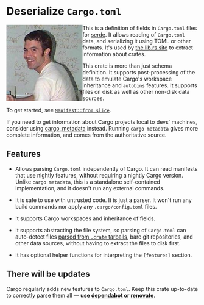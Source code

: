 # Deserialize `Cargo.toml`

<img src="the-real-tom.jpeg" align="left" alt="tom replacement" title="due to a milkshake duck situation, the preferred Tom for this format has been replaced">

This is a definition of fields in `Cargo.toml` files for [serde](https://serde.rs). It allows reading of `Cargo.toml` data, and serializing it using TOML or other formats. It's used by [the lib.rs site](https://lib.rs) to extract information about crates.

This crate is more than just schema definition. It supports post-processing of the data to emulate Cargo's workspace inheritance and `autobins` features. It supports files on disk as well as other non-disk data sources.

To get started, see [`Manifest::from_slice`][docs].

If you need to get information about Cargo projects local to devs' machines, consider using [cargo_metadata](https://lib.rs/crates/cargo_metadata) instead. Running `cargo metadata` gives more complete information, and comes from the authoritative source.

[docs]: https://docs.rs/cargo_toml/latest/cargo_toml/struct.Manifest.html#method.from_slice

## Features

 * Allows parsing `Cargo.toml` independently of Cargo. It can read manifests that use nightly features, without requiring a nightly Cargo version. Unlike `cargo metadata`, this is a standalone self-contained implementation, and it doesn't run any external commands.

 * It is safe to use with untrusted code. It is just a parser. It won't run any build commands nor apply any `.cargo/config.toml` files.

 * It supports Cargo workspaces and inheritance of fields.

 * It supports abstracting the file system, so parsing of `Cargo.toml` can auto-detect files [parsed from `.crate` tarballs](https://lib.rs/crates/crate_untar), bare git repositories, and other data sources, without having to extract the files to disk first.

 * It has optional helper functions for interpreting the `[features]` section.

## There will be updates

Cargo regularly adds new features to `Cargo.toml`. Keep this crate up-to-date to correctly parse them all — **use [dependabot][db] or [renovate][ren]**.

[db]: https://docs.github.com/en/code-security/dependabot/dependabot-version-updates/configuring-dependabot-version-updates
[ren]: https://docs.renovatebot.com/rust/
